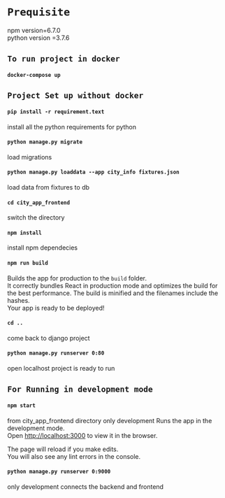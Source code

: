 

# `Prequisite`
npm version=6.7.0 <br/>
python version =3.7.6

## `To run project in docker`
#### `docker-compose up`

## `Project Set up without docker`

#### `pip install -r requirement.text `
install all the python requirements for python

#### `python manage.py migrate`
load migrations

#### `python manage.py loaddata --app city_info fixtures.json`
load data from fixtures to db

#### `cd city_app_frontend`
switch the directory

#### `npm install `
install npm dependecies

#### `npm run build`
Builds the app for production to the `build` folder.<br />
It correctly bundles React in production mode and optimizes the build for the best performance.
The build is minified and the filenames include the hashes.<br />
Your app is ready to be deployed!

#### `cd ..`
come back to django project

#### `python manage.py runserver 0:80`
open localhost project is ready to run

## `For Running in development mode `

#### `npm start`
from city_app_frontend directory
only development
Runs the app in the development mode.<br />
Open [http://localhost:3000](http://localhost:3000) to view it in the browser.

The page will reload if you make edits.<br />
You will also see any lint errors in the console.

#### `python manage.py runserver 0:9000`
only development
connects the backend and frontend


